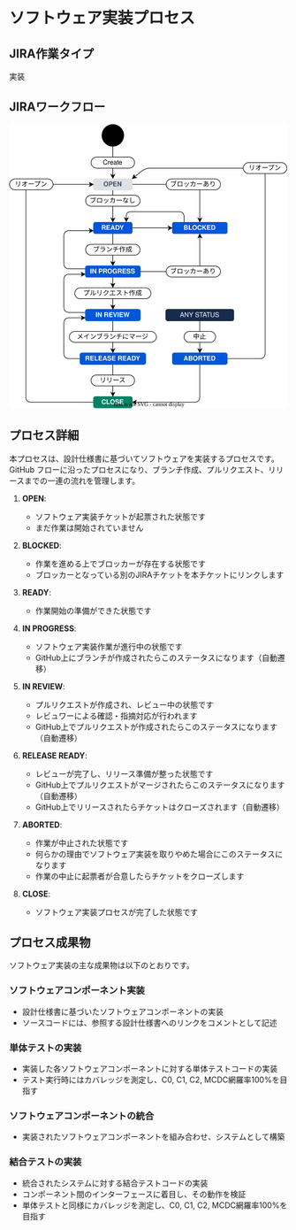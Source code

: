# ソフトウェア実装プロセス

## JIRA作業タイプ

実装

## JIRAワークフロー

![JIRAフローとGitHub連携ワークフロー](../draw.io/jiraflow-github.drawio.svg)

## プロセス詳細

本プロセスは、設計仕様書に基づいてソフトウェアを実装するプロセスです。GitHub フローに沿ったプロセスになり、ブランチ作成、プルリクエスト、リリースまでの一連の流れを管理します。

1.  **OPEN**:
    *   ソフトウェア実装チケットが起票された状態です
    *   まだ作業は開始されていません

2.  **BLOCKED**:
    *   作業を進める上でブロッカーが存在する状態です
    *   ブロッカーとなっている別のJIRAチケットを本チケットにリンクします

3.  **READY**:
    *   作業開始の準備ができた状態です

4.  **IN PROGRESS**:
    *   ソフトウェア実装作業が進行中の状態です
    *   GitHub上にブランチが作成されたらこのステータスになります（自動遷移）

5.  **IN REVIEW**:
    *   プルリクエストが作成され、レビュー中の状態です
    *   レビュワーによる確認・指摘対応が行われます
    *   GitHub上でプルリクエストが作成されたらこのステータスになります（自動遷移）

6.  **RELEASE READY**:
    *   レビューが完了し、リリース準備が整った状態です
    *   GitHub上でプルリクエストがマージされたらこのステータスになります（自動遷移）
    *   GitHub上でリリースされたらチケットはクローズされます（自動遷移）

7.  **ABORTED**:
    *   作業が中止された状態です
    *   何らかの理由でソフトウェア実装を取りやめた場合にこのステータスになります
    *   作業の中止に起票者が合意したらチケットをクローズします

8.  **CLOSE**:
    *   ソフトウェア実装プロセスが完了した状態です
## プロセス成果物

ソフトウェア実装の主な成果物は以下のとおりです。

### ソフトウェアコンポーネント実装

*   設計仕様書に基づいたソフトウェアコンポーネントの実装
*   ソースコードには、参照する設計仕様書へのリンクをコメントとして記述

### 単体テストの実装

*   実装した各ソフトウェアコンポーネントに対する単体テストコードの実装
*   テスト実行時にはカバレッジを測定し、C0, C1, C2, MCDC網羅率100%を目指す

### ソフトウェアコンポーネントの統合

*   実装されたソフトウェアコンポーネントを組み合わせ、システムとして構築

### 結合テストの実装

*   統合されたシステムに対する結合テストコードの実装
*   コンポーネント間のインターフェースに着目し、その動作を検証
*   単体テストと同様にカバレッジを測定し、C0, C1, C2, MCDC網羅率100%を目指す

